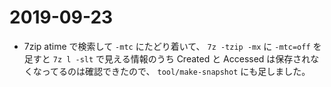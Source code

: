 # 2019-09-23

- 7zip atime で検索して `-mtc` にたどり着いて、 `7z -tzip -mx` に `-mtc=off` を足すと `7z l -slt` で見える情報のうち Created と Accessed は保存されなくなってるのは確認できたので、 `tool/make-snapshot` にも足しました。
